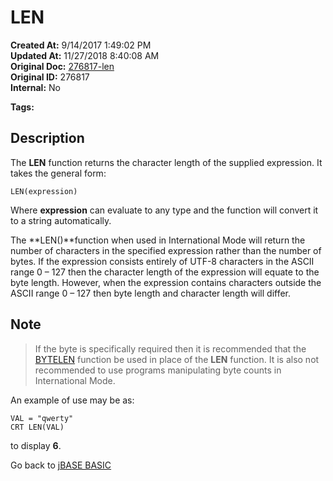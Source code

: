 # LEN

**Created At:** 9/14/2017 1:49:02 PM  
**Updated At:** 11/27/2018 8:40:08 AM  
**Original Doc:** [276817-len](https://docs.jbase.com/36868-jbase-basic/276817-len)  
**Original ID:** 276817  
**Internal:** No  

**Tags:**
<badge text='string handling' vertical='middle' />

## Description

The **LEN** function returns the character length of the supplied expression. It takes the general form:

```
LEN(expression)
```

Where **expression** can evaluate to any type and the function will convert it to a string automatically.

The **LEN()**function when used in International Mode will return the number of characters in the specified expression rather than the number of bytes. If the expression consists entirely of UTF-8 characters in the ASCII range 0 – 127 then the character length of the expression will equate to the byte length. However, when the expression contains characters outside the ASCII range 0 – 127 then byte length and character length will differ.

## Note

> If the byte is specifically required then it is recommended that the [BYTELEN](./../bytelen) function be used in place of the **LEN** function. It is also not recommended to use programs manipulating byte counts in International Mode.

An example of use may be as:

```
VAL = "qwerty"
CRT LEN(VAL)
```

to display **6**.

Go back to [jBASE BASIC](./../README.md)
